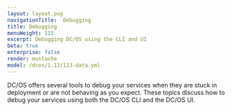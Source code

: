 ```yaml
---
layout: layout.pug
navigationTitle:  Debugging
title: Debugging
menuWeight: 115
excerpt: Debugging DC/OS using the CLI and UI
beta: true
enterprise: false
render: mustache
model: /dcos/1.13/113-data.yml
---
```


<!-- The source repo for this topic is https://github.com/dcos/dcos-docs-site -->


DC/OS offers several tools to debug your services when they are stuck in deployment or are not behaving as you expect. These topics discuss how to debug your services using both the DC/OS CLI and the DC/OS UI.
